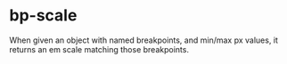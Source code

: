 # bp-scale
When given an object with named breakpoints, and min/max px values, it returns an em scale matching those breakpoints.
